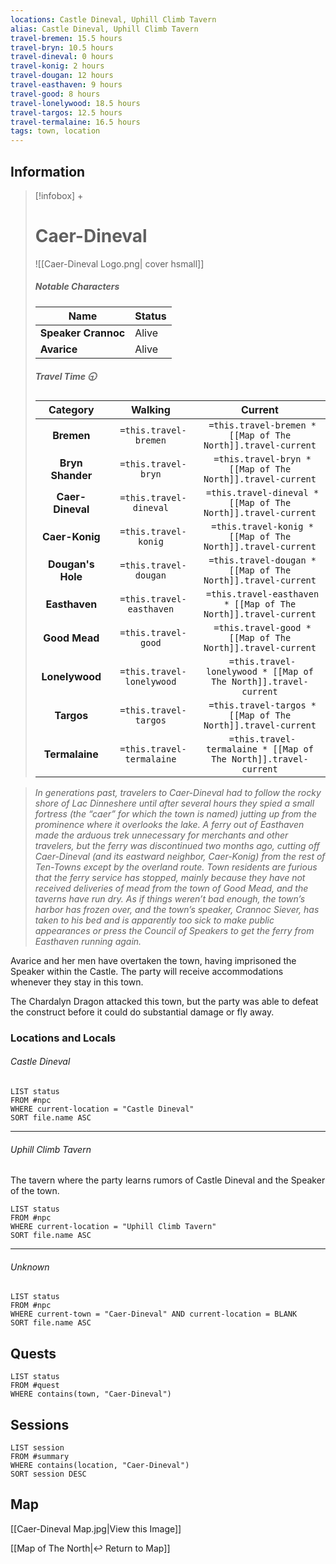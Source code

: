 ```yaml
---
locations: Castle Dineval, Uphill Climb Tavern
alias: Castle Dineval, Uphill Climb Tavern
travel-bremen: 15.5 hours
travel-bryn: 10.5 hours
travel-dineval: 0 hours
travel-konig: 2 hours
travel-dougan: 12 hours
travel-easthaven: 9 hours
travel-good: 8 hours
travel-lonelywood: 18.5 hours
travel-targos: 12.5 hours
travel-termalaine: 16.5 hours
tags: town, location
---
```


## Information
> [!infobox] +
> # Caer-Dineval
> ![[Caer-Dineval Logo.png| cover hsmall]]
> ##### Notable Characters
> | Name | Status |
> | ---- | ---- |
> | **Speaker Crannoc** | Alive |
> | **Avarice** | Alive |
> ##### Travel Time 🕤
> | Category | Walking | Current |
> | :----: | :----: | :----: |
> | **Bremen** | ` =this.travel-bremen`  | ` =this.travel-bremen * [[Map of The North]].travel-current`  |
> | **Bryn Shander** | ` =this.travel-bryn` | ` =this.travel-bryn * [[Map of The North]].travel-current` |
> | **Caer-Dineval** | ` =this.travel-dineval`  | ` =this.travel-dineval * [[Map of The North]].travel-current`  |
> | **Caer-Konig** | ` =this.travel-konig`  | ` =this.travel-konig * [[Map of The North]].travel-current`  |
> | **Dougan's Hole** | ` =this.travel-dougan`  | ` =this.travel-dougan * [[Map of The North]].travel-current`  |
> | **Easthaven** | ` =this.travel-easthaven`  | ` =this.travel-easthaven * [[Map of The North]].travel-current`  |
> | **Good Mead** | ` =this.travel-good`  | ` =this.travel-good * [[Map of The North]].travel-current`  |
> | **Lonelywood** | ` =this.travel-lonelywood`  | ` =this.travel-lonelywood * [[Map of The North]].travel-current`  |
> | **Targos** | ` =this.travel-targos`  | ` =this.travel-targos * [[Map of The North]].travel-current`  |
> | **Termalaine** | ` =this.travel-termalaine`  | ` =this.travel-termalaine * [[Map of The North]].travel-current`  |

> *In generations past, travelers to Caer-Dineval had to follow the rocky shore of Lac Dinneshere until after several hours they spied a small fortress (the “caer” for which the town is named) jutting up from the prominence where it overlooks the lake. A ferry out of Easthaven made the arduous trek unnecessary for merchants and other travelers, but the ferry was discontinued two months ago, cutting off Caer-Dineval (and its eastward neighbor, Caer-Konig) from the rest of Ten-Towns except by the overland route. Town residents are furious that the ferry service has stopped, mainly because they have not received deliveries of mead from the town of Good Mead, and the taverns have run dry.*
> *As if things weren’t bad enough, the town’s harbor has frozen over, and the town’s speaker, Crannoc Siever, has taken to his bed and is apparently too sick to make public appearances or press the Council of Speakers to get the ferry from Easthaven running again.*

Avarice and her men have overtaken the town, having imprisoned the Speaker within the Castle. The party will receive accommodations whenever they stay in this town. 

The Chardalyn Dragon attacked this town, but the party was able to defeat the construct before it could do substantial damage or fly away.

### Locations and Locals

###### Castle Dineval
```dataview
LIST status
FROM #npc
WHERE current-location = "Castle Dineval"
SORT file.name ASC
```
-----

###### Uphill Climb Tavern 
The tavern where the party learns rumors of Castle Dineval and the Speaker of the town.
```dataview
LIST status
FROM #npc
WHERE current-location = "Uphill Climb Tavern"
SORT file.name ASC
```

----

###### Unknown
```dataview
LIST status
FROM #npc
WHERE current-town = "Caer-Dineval" AND current-location = BLANK
SORT file.name ASC
```

## Quests

```dataview
LIST status
FROM #quest
WHERE contains(town, "Caer-Dineval")
```

## Sessions

```dataview
LIST session
FROM #summary
WHERE contains(location, "Caer-Dineval")
SORT session DESC
```


## Map
[[Caer-Dineval Map.jpg|View this Image]]

[[Map of The North|↩️ Return to Map]]